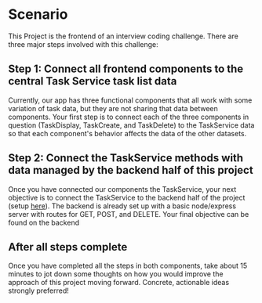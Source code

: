 # Scenario

This Project is the frontend of an interview coding challenge. There are three major steps involved with this challenge:

## Step 1: Connect all frontend components to the central Task Service task list data

Currently, our app has three functional components that all work with some variation of task data, but they are not sharing that data between components. Your first step is to connect each of the three components in question (TaskDisplay, TaskCreate, and TaskDelete) to the TaskService data so that each component's behavior affects the data of the other datasets.

## Step 2: Connect the TaskService methods with data managed by the backend half of this project

Once you have connected our components the TaskService, your next objective is to connect the TaskService to the backend half of the project (setup <a href="https://github.com/roesnera/Interview_Challenge_Backend">here</a>). The backend is already set up with a basic node/express server with routes for GET, POST, and DELETE. Your final objective can be found on the backend

## After all steps complete

Once you have completed all the steps in both components, take about 15 minutes to jot down some thoughts on how you would improve the approach of this project moving forward. Concrete, actionable ideas strongly preferred!
